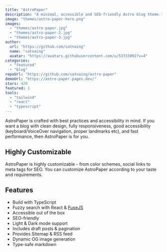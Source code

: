 ```yaml
---
title: "AstroPaper"
description: "A minimal, accessible and SEO-friendly Astro blog theme."
image: "themes/astro-paper-hero.png"
images:
  - "themes/astro-paper.jpg"
  - "themes/astro-paper-2.jpg"
  - "themes/astro-paper-3.jpg"
author:
  url: "https://github.com/satnaing"
  name: "satnaing"
  avatar: "https://avatars.githubusercontent.com/u/53733092?v=4"
categories:
  - "featured"
  - "blog"
repoUrl: "https://github.com/satnaing/astro-paper"
demoUrl: "https://astro-paper.pages.dev/"
stars: 420
featured: 1
tools:
  - "tailwind"
  - "react"
  - "typescript"
---
```


<p>AstroPaper is crafted with best practices and accessibility in mind. If you want a blog with clean design, fully responsiveness, good accessibility (keyboard/VoiceOver navigation, proper landmarks etc), and fast performance, then AstroPaper is for you.</p><h2>Highly Customizable</h2><p>AstroPaper is highly customizable - from color schemes, social links to meta tags for SEO. You can customize AstroPaper according to your taste and requirements.</p><h2>Features</h2><ul><li>Build with TypeScript</li><li>Fuzzy search with React &amp; <a href="https://fusejs.io/" rel="noopener noreferrer" target="_blank">FuseJS</a></li><li>Accessible out of the box</li><li>SEO-friendly</li><li>Light &amp; Dark mode support</li><li>Includes draft posts &amp; pagination</li><li>Provides Sitemap &amp; RSS feed</li><li>Dynamic OG image generation</li><li>Type-safe markdown</li></ul>
